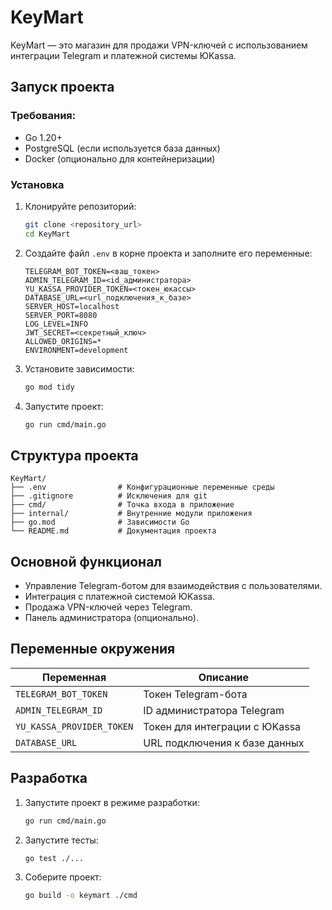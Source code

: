 # KeyMart

KeyMart — это магазин для продажи VPN-ключей с использованием интеграции Telegram и платежной системы ЮKassa.

## Запуск проекта

### Требования:
- Go 1.20+
- PostgreSQL (если используется база данных)
- Docker (опционально для контейнеризации)

### Установка
1. Клонируйте репозиторий:
   ```bash
   git clone <repository_url>
   cd KeyMart
   ```

2. Создайте файл `.env` в корне проекта и заполните его переменные:
   ```env
   TELEGRAM_BOT_TOKEN=<ваш_токен>
   ADMIN_TELEGRAM_ID=<id_администратора>
   YU_KASSA_PROVIDER_TOKEN=<токен_юкассы>
   DATABASE_URL=<url_подключения_к_базе>
   SERVER_HOST=localhost
   SERVER_PORT=8080
   LOG_LEVEL=INFO
   JWT_SECRET=<секретный_ключ>
   ALLOWED_ORIGINS=*
   ENVIRONMENT=development
   ```

3. Установите зависимости:
   ```bash
   go mod tidy
   ```

4. Запустите проект:
   ```bash
   go run cmd/main.go
   ```

## Структура проекта

```
KeyMart/
├── .env                # Конфигурационные переменные среды
├── .gitignore          # Исключения для git
├── cmd/                # Точка входа в приложение
├── internal/           # Внутренние модули приложения
├── go.mod              # Зависимости Go
└── README.md           # Документация проекта
```

## Основной функционал
- Управление Telegram-ботом для взаимодействия с пользователями.
- Интеграция с платежной системой ЮKassa.
- Продажа VPN-ключей через Telegram.
- Панель администратора (опционально).

## Переменные окружения

| Переменная             | Описание                                    |
|------------------------|---------------------------------------------|
| `TELEGRAM_BOT_TOKEN`   | Токен Telegram-бота                        |
| `ADMIN_TELEGRAM_ID`    | ID администратора Telegram                 |
| `YU_KASSA_PROVIDER_TOKEN` | Токен для интеграции с ЮKassa            |
| `DATABASE_URL`         | URL подключения к базе данных              |


## Разработка

1. Запустите проект в режиме разработки:
   ```bash
   go run cmd/main.go
   ```

2. Запустите тесты:
   ```bash
   go test ./...
   ```

3. Соберите проект:
   ```bash
   go build -o keymart ./cmd
   ```
